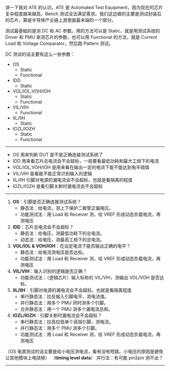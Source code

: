 讲一下我对 ATE 的认识。ATE 是 Automated Test Equipment，因为现在的芯片复杂程度越来越高，Bench 测试没法满足需求。我们这边做的主要是测试封装后的芯片，算是半导体产业链上游里面最末端的一个部分。

测试最基础的是测 DC 和 AC 参数。用的方法可以是 Static，就是用测试系统的 Driver 和 PMU 来测芯片的参数，也可以用 Functional 的方法，就是 Current Load 和 Voltage Comparator，然后跑 Pattern 测试。

DC 测试的话主要有这么一些参数：

- OS
  - Static
  - Functional
- IDD
  - Static
- VOL/IOL,VOH/IOH
  - Static
  - Functional
- VIL/VIH
  - Functional
- IIL/IIH
  - Static
- IOZL/IOZH
  - Static
  - Functional

---

- OS 用来判断 DUT 是不是正确连接测试系统了
- IDD 用来看芯片总电流会不会超标，一般要看最低功耗和最大工频下的电流
- VOL/IOL,VOH/IOH 是用来看在输出一定的电流下能不能达到电平阈值
- VIL/VIH 是看能不能正常识别输入的逻辑
- IIL/IIH 引脚对电源的漏电流会不会超标，也就是看隔离的程度
- IOZL/IOZH 是看引脚关断时漏电流会不会超标

---

1. **OS**：引脚是否正确连接测试系统？
   - 静态法：给电流，测上下保护二极管正偏电压。
   - 功能测试法：用 Load 和 Receiver 测，给 VREF 形成动态负载电流，再测电压
2. **IDD**：芯片总电流会不会超标？
   - 静态法：给电压，测最低功耗下的总电流。
   - 动态法：给电压，测最高工频下的总电流。
3. **VOL/IOL & VOH/IOH**：在设定电流下能否输出正确的电平？
   - 静态法：给电流测电压是否达标。
   - 功能测试法：用 Load 和 Receiver 测，给 VREF 形成动态负载电流，再测电压
4. **VIL/VIH**：输入识别的逻辑是否正确？
   - 功能测试法：（逻辑芯片）输入标称的 VIL/VIH，测输出 VOL/VOH 是否达标。
5. **IIL/IIH**：引脚对电源的漏电流会不会超标，也就是看隔离程度
   - 串行静态法：拉反输入引脚电平，测电流值。
   - 并行静态法：用多个 PMU 同时测多个引脚。
   - 合并静态法：用一个 PMU 测多个漏电流总和。
6. **IOZL/IOZH**：引脚关断时漏电流会不会超标？
   - 串行静态法：拉高拉低单个高阻引脚，测电流。
   - 并行静态法：用多个 PMU 测多个引脚。
   - 功能测试法：用 Load 和 Receiver 测，给 VREF 形成动态负载电流，再测电压

（OS 电源测试的话主要是给小电压测电流，看有没有短路。小电压的原因是避免让其他模块上电烧掉）
（**timing level data**）
并行法：有可能 pin2pin 测不出？

---

